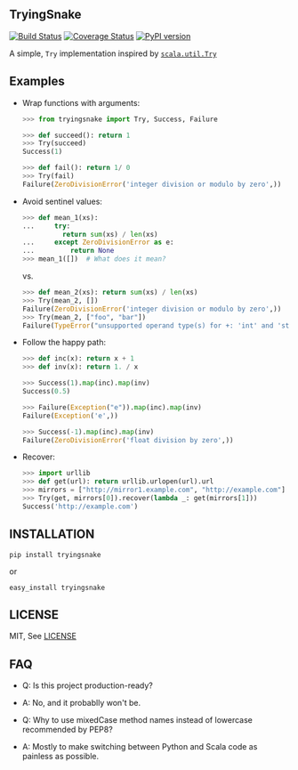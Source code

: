 TryingSnake
-----------

[![Build Status](https://travis-ci.org/zero323/tryingsnake.svg?branch=master)](https://travis-ci.org/zero323/tryingsnake)
[![Coverage Status](https://coveralls.io/repos/zero323/tryingsnake/badge.svg?branch=master&service=github)](https://coveralls.io/github/zero323/tryingsnake?branch=master)
[![PyPI version](https://badge.fury.io/py/tryingsnake.svg)](https://badge.fury.io/py/tryingsnake)

A simple, `Try` implementation inspired by [`scala.util.Try`](http://www.scala-lang.org/files/archive/nightly/docs/library/index.html#scala.util.Try)

Examples
--------

- Wrap functions with arguments:

  ```python
  >>> from tryingsnake import Try, Success, Failure

  >>> def succeed(): return 1
  >>> Try(succeed)
  Success(1)

  >>> def fail(): return 1/ 0
  >>> Try(fail)
  Failure(ZeroDivisionError('integer division or modulo by zero',))
  ```

- Avoid sentinel values:

  ```python
  >>> def mean_1(xs):
  ...     try:
            return sum(xs) / len(xs)
  ...     except ZeroDivisionError as e:
  ...         return None
  >>> mean_1([])  # What does it mean?
  ```

  vs.

  ```python
  >>> def mean_2(xs): return sum(xs) / len(xs)
  >>> Try(mean_2, [])
  Failure(ZeroDivisionError('integer division or modulo by zero',))
  >>> Try(mean_2, ["foo", "bar"])
  Failure(TypeError("unsupported operand type(s) for +: 'int' and 'str'",))
  ```


- Follow the happy path:

  ```python
  >>> def inc(x): return x + 1
  >>> def inv(x): return 1. / x

  >>> Success(1).map(inc).map(inv)
  Success(0.5)

  >>> Failure(Exception("e")).map(inc).map(inv)
  Failure(Exception('e',))

  >>> Success(-1).map(inc).map(inv)
  Failure(ZeroDivisionError('float division by zero',))
  ```

- Recover:

  ```python
  >>> import urllib
  >>> def get(url): return urllib.urlopen(url).url
  >>> mirrors = ["http://mirror1.example.com", "http://example.com"]
  >>> Try(get, mirrors[0]).recover(lambda _: get(mirrors[1]))
  Success('http://example.com')
  ```


INSTALLATION
------------

```
pip install tryingsnake
```

or

```
easy_install tryingsnake
```

LICENSE
-------
MIT, See [LICENSE](https://github.com/zero323/tryingsnake/blob/master/LICENSE)


FAQ
---

- Q: Is this project production-ready?
- A: No, and it probablly won't be.

- Q: Why to use mixedCase method names instead of lowercase recommended by PEP8?
- A: Mostly to make switching between Python and Scala code as painless as possible.

